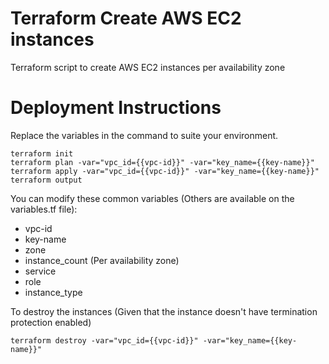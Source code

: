 # Terraform Create AWS EC2 instances
Terraform script to create AWS EC2 instances per availability zone
 
# Deployment Instructions
Replace the variables in the command to suite your environment.
```
terraform init
terraform plan -var="vpc_id={{vpc-id}}" -var="key_name={{key-name}}"
terraform apply -var="vpc_id={{vpc-id}}" -var="key_name={{key-name}}"
terraform output
```
You can modify these common variables (Others are available on the variables.tf file):
- vpc-id
- key-name
- zone
- instance_count (Per availability zone)
- service
- role
- instance_type

To destroy the instances (Given that the instance doesn't have termination protection enabled)
```
terraform destroy -var="vpc_id={{vpc-id}}" -var="key_name={{key-name}}"
```
